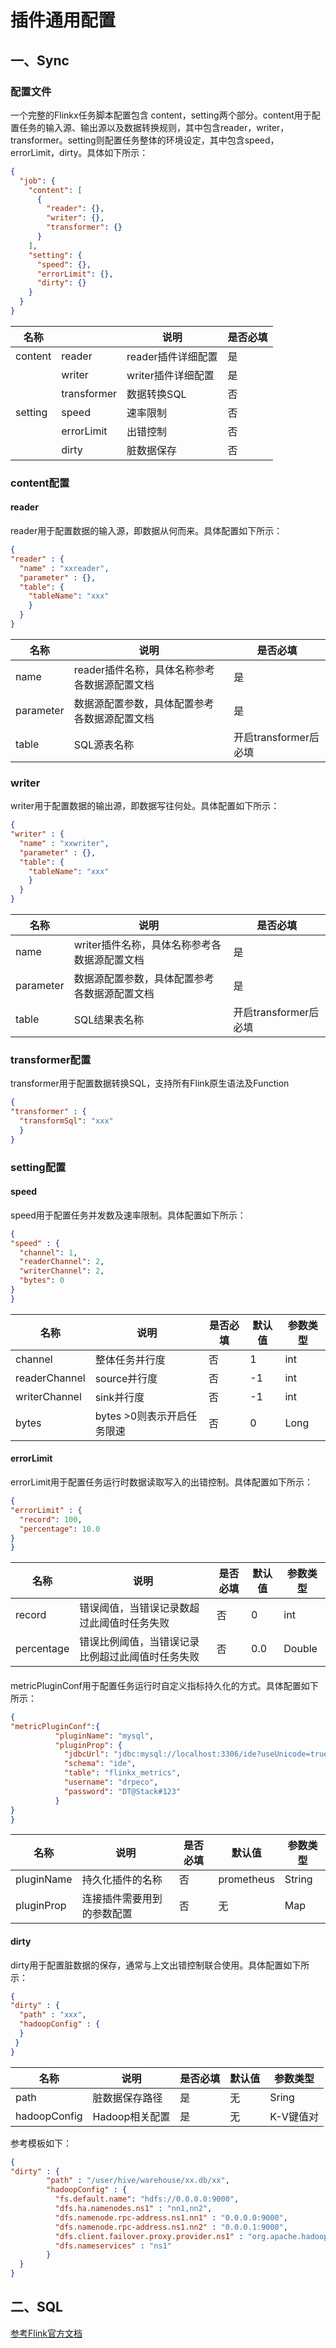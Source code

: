 # 插件通用配置

## 一、Sync

### 配置文件
一个完整的Flinkx任务脚本配置包含 content，setting两个部分。content用于配置任务的输入源、输出源以及数据转换规则，其中包含reader，writer，transformer。setting则配置任务整体的环境设定，其中包含speed，errorLimit，dirty。具体如下所示：
```json
{
  "job": {
    "content": [
      {
        "reader": {},
        "writer": {},
        "transformer": {}
      }
    ],
    "setting": {
      "speed": {},
      "errorLimit": {},
      "dirty": {}
    }
  }
}
```


| 名称 |  | 说明 | 是否必填 |
| --- | --- | --- | --- |
| content | reader | reader插件详细配置 | 是 |
|  | writer | writer插件详细配置 | 是 |
|  | transformer | 数据转换SQL | 否 |
| setting | speed | 速率限制 | 否 |
|  | errorLimit | 出错控制 | 否 |
|  | dirty | 脏数据保存 | 否 |


### content配置

#### reader
reader用于配置数据的输入源，即数据从何而来。具体配置如下所示：

```json
{
"reader" : {
  "name" : "xxreader",
  "parameter" : {},
  "table": {
    "tableName": "xxx"
    }
  }
}
```

| 名称 | 说明 | 是否必填 |
| --- | --- | --- |
| name | reader插件名称，具体名称参考各数据源配置文档 | 是 |
| parameter | 数据源配置参数，具体配置参考各数据源配置文档 | 是 |
| table | SQL源表名称 | 开启transformer后必填 |



### writer
writer用于配置数据的输出源，即数据写往何处。具体配置如下所示：

```json
{
"writer" : {
  "name" : "xxwriter",
  "parameter" : {},
  "table": {
    "tableName": "xxx"
    }
  }
}
```
| 名称 | 说明 | 是否必填 |
| --- | --- | --- |
| name | writer插件名称，具体名称参考各数据源配置文档 | 是 |
| parameter | 数据源配置参数，具体配置参考各数据源配置文档 | 是 |
| table | SQL结果表名称 | 开启transformer后必填 |

### transformer配置
transformer用于配置数据转换SQL，支持所有Flink原生语法及Function

```json
{
"transformer" : {
  "transformSql": "xxx"
  }
}
```


### setting配置

#### speed
speed用于配置任务并发数及速率限制。具体配置如下所示：

```json
{
"speed" : {
  "channel": 1,
  "readerChannel": 2,
  "writerChannel": 2,
  "bytes": 0
}
}
```
| 名称 | 说明 | 是否必填 | 默认值 | 参数类型 |
| --- | --- | --- | --- | --- |
| channel | 整体任务并行度 | 否 | 1 | int |
| readerChannel | source并行度 | 否 | -1 | int |
| writerChannel | sink并行度 | 否 | -1 | int |
| bytes | bytes >0则表示开启任务限速 | 否 | 0 | Long |


#### errorLimit
errorLimit用于配置任务运行时数据读取写入的出错控制。具体配置如下所示：

```json
{
"errorLimit" : {
  "record": 100,
  "percentage": 10.0
}
}
```
| 名称 | 说明 | 是否必填 | 默认值 | 参数类型 |
| --- | --- | --- | --- | --- |
| record | 错误阈值，当错误记录数超过此阈值时任务失败 | 否 | 0 | int |
| percentage | 错误比例阈值，当错误记录比例超过此阈值时任务失败 | 否 | 0.0 | Double |

#### 
metricPluginConf用于配置任务运行时自定义指标持久化的方式。具体配置如下所示：

```json
{
"metricPluginConf":{
          "pluginName": "mysql",
          "pluginProp": {
            "jdbcUrl": "jdbc:mysql://localhost:3306/ide?useUnicode=true&characterEncoding=utf-8",
            "schema": "ide",
            "table": "flinkx_metrics",
            "username": "drpeco",
            "password": "DT@Stack#123"
          }
}
}
```
| 名称 | 说明 | 是否必填 | 默认值 | 参数类型 |
| --- | --- | --- | --- | --- |
| pluginName | 持久化插件的名称 | 否 | prometheus | String |
| pluginProp | 连接插件需要用到的参数配置 | 否 | 无 | Map |


#### dirty
dirty用于配置脏数据的保存，通常与上文出错控制联合使用。具体配置如下所示：

```json
{
"dirty" : {
  "path" : "xxx",
  "hadoopConfig" : {
  }
 }
}
```
| 名称 | 说明 | 是否必填 | 默认值 | 参数类型 |
| --- | --- | --- | --- | --- |
| path | 脏数据保存路径 | 是 | 无 | Sring |
| hadoopConfig | Hadoop相关配置 | 是 | 无 | K-V键值对 |


参考模板如下：

```json
{
"dirty" : {
        "path" : "/user/hive/warehouse/xx.db/xx",
        "hadoopConfig" : {
          "fs.default.name": "hdfs://0.0.0.0:9000",
          "dfs.ha.namenodes.ns1" : "nn1,nn2",
          "dfs.namenode.rpc-address.ns1.nn1" : "0.0.0.0:9000",
          "dfs.namenode.rpc-address.ns1.nn2" : "0.0.0.1:9000",
          "dfs.client.failover.proxy.provider.ns1" : "org.apache.hadoop.hdfs.server.namenode.ha.ConfiguredFailoverProxyProvider",
          "dfs.nameservices" : "ns1"
        }
  }
}
```
## 二、SQL
[参考Flink官方文档](https://ci.apache.org/projects/flink/flink-docs-release-1.12/dev/table/sql/)

